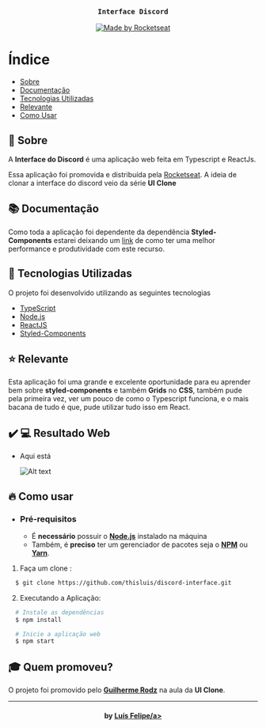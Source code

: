 <h3 align="center">

    Interface Discord
    
</h3>

<p align="center">
  <a href="https://rocketseat.com.br">
    <img alt="Made by Rocketseat" src="https://img.shields.io/badge/made%20by-Rocketseat-%237519C1">
  </a>

# Índice

- [Sobre](#sobre)
- [Documentação](#documentacao)
- [Tecnologias Utilizadas](#tecnologias-utilizadas)
- [Relevante](#relevante)
- [Como Usar](#como-usar)

<a id="sobre"></a>

## :bookmark: Sobre

A <strong>Interface do Discord</strong> é uma aplicação web feita em Typescript e ReactJs.

Essa aplicação foi promovida e distribuída pela [Rocketseat](https://rocketseat.com.br/). A ideia de clonar a interface do discord veio da série <strong>UI Clone</strong>

<a id="documentacao"></a>

## :books: Documentação

Como toda a aplicação foi dependente da dependência **Styled-Components** estarei deixando um [link](https://medium.com/nossa-coletividad/styled-components-padr%C3%B5es-em-produ%C3%A7%C3%A3o-4958e91d4d92#:~:text=Essa%20%C3%A9%20uma%20das%20caracter%C3%ADsticas,ele%2C%20n%C3%A3o%20apenas%20elementos%20DOM.)
 de como ter uma melhor performance e produtividade com este recurso.

<a id="tecnologias-utilizadas"></a>

## :rocket: Tecnologias Utilizadas

O projeto foi desenvolvido utilizando as seguintes tecnologias

- [TypeScript](https://www.typescriptlang.org/)
- [Node.js](https://nodejs.org/en/)
- [ReactJS](https://reactjs.org/)
- [Styled-Components](https://styled-components.com/docs)

## :star: Relevante
Esta aplicação foi uma grande e excelente oportunidade para eu aprender bem sobre **styled-components** e também **Grids** no **CSS**, também pude pela primeira vez, ver um pouco de como o Typescript funciona, e o mais bacana de tudo é que, pude utilizar tudo isso em React.

## :heavy_check_mark: :computer: Resultado Web

- Aqui está

    ![Alt text](https://pbs.twimg.com/media/EazR6hiXkAIEAOR?format=jpg&name=large "Optional title")


<a id="como-usar"></a>

## :fire: Como usar

- ### **Pré-requisitos**

  - É **necessário** possuir o **[Node.js](https://nodejs.org/en/)** instalado na máquina
  - Também, é **preciso** ter um gerenciador de pacotes seja o **[NPM](https://www.npmjs.com/)** ou **[Yarn](https://yarnpkg.com/)**.

1. Faça um clone :

```sh
  $ git clone https://github.com/thisluis/discord-interface.git
```

2. Executando a Aplicação:

```sh
  # Instale as dependências
  $ npm install

  # Inicie a aplicação web
  $ npm start
```

## :mortar_board: Quem promoveu?

O projeto foi promovido pelo **[Guilherme Rodz](https://guilhermerodz.me/)** na aula da **UI Clone**.

---

<h4 align="center">
     by <a href="https://www.linkedin.com/in/lu%C3%ADs-felipe-28361a1a8/" target="_blank">Luís Felipe/a>
</h4>
